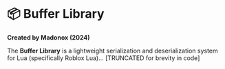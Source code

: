 # 📦 Buffer Library

**Created by Madonox (2024)**

The **Buffer Library** is a lightweight serialization and deserialization system for Lua (specifically Roblox Lua)...
[TRUNCATED for brevity in code]
